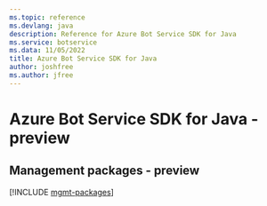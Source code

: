 ```yaml
---
ms.topic: reference
ms.devlang: java
description: Reference for Azure Bot Service SDK for Java
ms.service: botservice
ms.data: 11/05/2022
title: Azure Bot Service SDK for Java
author: joshfree
ms.author: jfree
---
```

# Azure Bot Service SDK for Java - preview

## Management packages - preview
[!INCLUDE [mgmt-packages](bot-service-mgmt-index.md)]